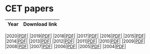 # CET papers 

|Year|Download link|
|-|-|

|2020|[PDF](https://github.com/KaveriBridge/CET/raw/main/chemistry/kcet-2020-chemistry.pdf)|
|2019|[PDF](https://github.com/KaveriBridge/CET/raw/main/chemistry/kcet-2019-chemistry.pdf)|
|2018|[PDF](https://github.com/KaveriBridge/CET/raw/main/chemistry/kcet-2018-chemistry.pdf)|
|2017|[PDF](https://github.com/KaveriBridge/CET/raw/main/chemistry/kcet-2017-chemistry.pdf)|
|2016|[PDF](https://github.com/KaveriBridge/CET/raw/main/chemistry/kcet-2016-chemistry.pdf)|
|2015|[PDF](https://github.com/KaveriBridge/CET/raw/main/chemistry/kcet-2015-chemistry.pdf)|
|2014|[PDF](https://github.com/KaveriBridge/CET/raw/main/chemistry/kcet-2014-chemistry.pdf)|
|2013|[PDF](https://github.com/KaveriBridge/CET/raw/main/chemistry/kcet-2013-chemistry.pdf)|
|2012|[PDF](https://github.com/KaveriBridge/CET/raw/main/chemistry/kcet-2012-chemistry.pdf)|
|2011|[PDF](https://github.com/KaveriBridge/CET/raw/main/chemistry/kcet-2011-chemistry.pdf)|
|2010|[PDF](https://github.com/KaveriBridge/CET/raw/main/chemistry/kcet-2010-chemistry.pdf)|
|2009|[PDF](https://github.com/KaveriBridge/CET/raw/main/chemistry/kcet-2009-chemistry.pdf)|
|2008|[PDF](https://github.com/KaveriBridge/CET/raw/main/chemistry/kcet-2008-chemistry.pdf)|
|2007|[PDF](https://github.com/KaveriBridge/CET/raw/main/chemistry/kcet-2007-chemistry.pdf)|
|2006|[PDF](https://github.com/KaveriBridge/CET/raw/main/chemistry/kcet-2006-chemistry.pdf)|
|2005|[PDF](https://github.com/KaveriBridge/CET/raw/main/chemistry/kcet-2005-chemistry.pdf)|
|2004|[PDF](https://github.com/KaveriBridge/CET/raw/main/chemistry/kcet-2004-chemistry.pdf)|

